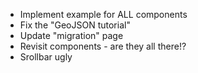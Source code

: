 * Implement example for ALL components
* Fix the "GeoJSON tutorial"
* Update "migration" page
* Revisit components - are they all there!?
* Srollbar ugly